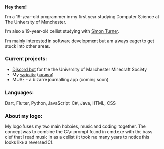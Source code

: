 **Hey there!**

I’m a 19-year-old programmer in my first year studying Computer Science at The University of Manchester.

I’m also a 19-year-old cellist studying with [Simon Turner](https://simonturnercello.wordpress.com/).

I’m mainly interested in software development but am always eager to get stuck into other areas.

### Current projects:
- [Discord bot](https://github.com/whimsicalities/mcsoc-bot/tree/dev) for the the University of Manchester Minecraft Society
- My [website](https://f11xter.github.io/) ([source](https://github.com/f11xter/f11xter.github.io))
- MUSE - a bizarre journalling app (coming soon)

### Languages:
Dart, Flutter, Python, JavaScript, C#, Java, HTML, CSS

### About my logo:
My logo fuses my two main hobbies, music and coding, together. The concept was to combine the C:\\> prompt found in cmd.exe with the bass clef that I read music in as a cellist (it took me many years to notice this looks like a reversed C).
